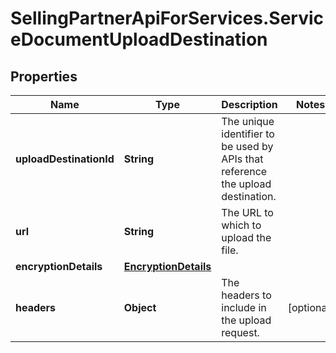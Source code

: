 # SellingPartnerApiForServices.ServiceDocumentUploadDestination

## Properties

Name | Type | Description | Notes
------------ | ------------- | ------------- | -------------
**uploadDestinationId** | **String** | The unique identifier to be used by APIs that reference the upload destination. | 
**url** | **String** | The URL to which to upload the file. | 
**encryptionDetails** | [**EncryptionDetails**](EncryptionDetails.md) |  | 
**headers** | **Object** | The headers to include in the upload request. | [optional] 


